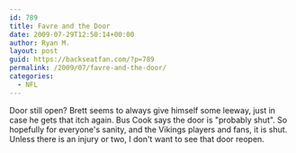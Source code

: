 ```yaml
---
id: 789
title: Favre and the Door
date: 2009-07-29T12:50:14+00:00
author: Ryan M.
layout: post
guid: https://backseatfan.com/?p=789
permalink: /2009/07/favre-and-the-door/
categories:
  - NFL
---
```


<div class="entry">
  <p>
  </p>

  <p>
    Door still open? Brett seems to always give himself some leeway, just in case he gets that itch again. Bus Cook says the door is "probably shut". So hopefully for everyone's sanity, and the Vikings players and fans, it is shut. Unless there is an injury or two, I don't want to see that door reopen.
  </p>
</div>
